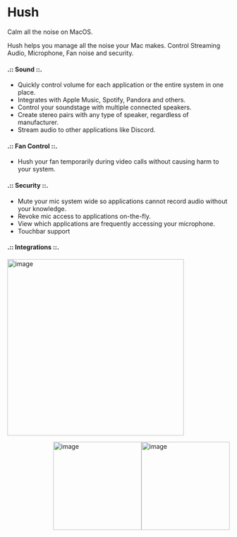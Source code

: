 # Hush
Calm all the noise on MacOS.

Hush helps you manage all the noise your Mac makes. Control Streaming Audio, Microphone, Fan noise and security.

#### .:: Sound ::.
- Quickly control volume for each application or the entire system in one place.
- Integrates with Apple Music, Spotify, Pandora and others.
- Control your soundstage with multiple connected speakers.
- Create stereo pairs with any type of speaker, regardless of manufacturer.
- Stream audio to other applications like Discord.

#### .:: Fan Control ::.
- Hush your fan temporarily during video calls without causing harm to your system.

#### .:: Security ::.
- Mute your mic system wide so applications cannot record audio without your knowledge.
- Revoke mic access to applications on-the-fly.
- View which applications are frequently accessing your microphone.
- Touchbar support

#### .:: Integrations ::.
<p>
  <img width="400" alt="image" src="https://user-images.githubusercontent.com/3058101/208556395-75757fc5-9ccd-46b9-ad1e-d55f22a5dde9.png">
</p>

<p>
  <img width="200" style="float: right;" alt="image" src="https://user-images.githubusercontent.com/3058101/208556604-f9f57e36-de45-4d44-bae2-70917ee387b5.png">
  <img width="200" style="float: right;" alt="image" src="https://user-images.githubusercontent.com/3058101/208556504-8fa89bd8-0975-4d4c-a7b2-d6b60aa7cdfd.png">
</p>
